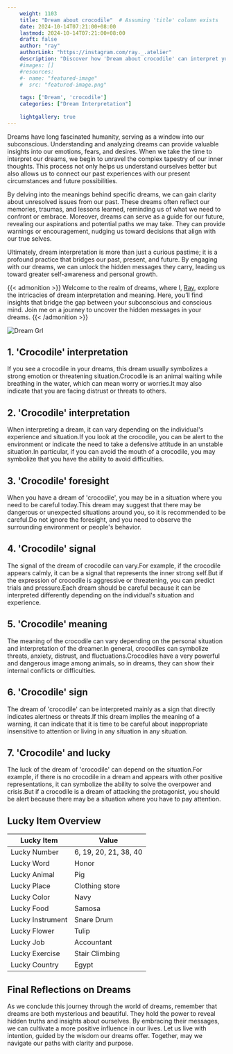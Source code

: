 ```yaml
---
    weight: 1103
    title: "Dream about crocodile"  # Assuming 'title' column exists
    date: 2024-10-14T07:21:00+08:00
    lastmod: 2024-10-14T07:21:00+08:00
    draft: false
    author: "ray"
    authorLink: "https://instagram.com/ray._.atelier"
    description: "Discover how 'Dream about crocodile' can interpret your future and uncover its significant meanings in your life."
    #images: []
    #resources:
    #- name: "featured-image"
    #  src: "featured-image.png"
    
    tags: ['Dream', 'crocodile']
    categories: ["Dream Interpretation"]
    
    lightgallery: true
---
```

    
Dreams have long fascinated humanity, serving as a window into our subconscious. Understanding and analyzing dreams can provide valuable insights into our emotions, fears, and desires. When we take the time to interpret our dreams, we begin to unravel the complex tapestry of our inner thoughts. This process not only helps us understand ourselves better but also allows us to connect our past experiences with our present circumstances and future possibilities.

By delving into the meanings behind specific dreams, we can gain clarity about unresolved issues from our past. These dreams often reflect our memories, traumas, and lessons learned, reminding us of what we need to confront or embrace. Moreover, dreams can serve as a guide for our future, revealing our aspirations and potential paths we may take. They can provide warnings or encouragement, nudging us toward decisions that align with our true selves.

Ultimately, dream interpretation is more than just a curious pastime; it is a profound practice that bridges our past, present, and future. By engaging with our dreams, we can unlock the hidden messages they carry, leading us toward greater self-awareness and personal growth.

{{< admonition >}}
Welcome to the realm of dreams, where I, [Ray](https://instagram.com/ray._.atelier), explore the intricacies of dream interpretation and meaning. Here, you’ll find insights that bridge the gap between your subconscious and conscious mind. Join me on a journey to uncover the hidden messages in your dreams.
{{< /admonition >}}

![Dream Grl](https://cdn.pixabay.com/photo/2017/11/02/03/35/gothic-2910057_1280.jpg "Dream Grl")

## 1. 'Crocodile' interpretation
If you see a crocodile in your dreams, this dream usually symbolizes a strong emotion or threatening situation.Crocodile is an animal waiting while breathing in the water, which can mean worry or worries.It may also indicate that you are facing distrust or threats to others.

## 2. 'Crocodile' interpretation
When interpreting a dream, it can vary depending on the individual's experience and situation.If you look at the crocodile, you can be alert to the environment or indicate the need to take a defensive attitude in an unstable situation.In particular, if you can avoid the mouth of a crocodile, you may symbolize that you have the ability to avoid difficulties.

## 3. 'Crocodile' foresight
When you have a dream of 'crocodile', you may be in a situation where you need to be careful today.This dream may suggest that there may be dangerous or unexpected situations around you, so it is recommended to be careful.Do not ignore the foresight, and you need to observe the surrounding environment or people's behavior.

## 4. 'Crocodile' signal
The signal of the dream of crocodile can vary.For example, if the crocodile appears calmly, it can be a signal that represents the inner strong self.But if the expression of crocodile is aggressive or threatening, you can predict trials and pressure.Each dream should be careful because it can be interpreted differently depending on the individual's situation and experience.

## 5. 'Crocodile' meaning
The meaning of the crocodile can vary depending on the personal situation and interpretation of the dreamer.In general, crocodiles can symbolize threats, anxiety, distrust, and fluctuations.Crocodiles have a very powerful and dangerous image among animals, so in dreams, they can show their internal conflicts or difficulties.

## 6. 'Crocodile' sign
The dream of 'crocodile' can be interpreted mainly as a sign that directly indicates alertness or threats.If this dream implies the meaning of a warning, it can indicate that it is time to be careful about inappropriate insensitive to attention or living in any situation in any situation.

## 7. 'Crocodile' and lucky
The luck of the dream of 'crocodile' can depend on the situation.For example, if there is no crocodile in a dream and appears with other positive representations, it can symbolize the ability to solve the overpower and crisis.But if a crocodile is a dream of attacking the protagonist, you should be alert because there may be a situation where you have to pay attention.

## Lucky Item Overview
| Lucky Item          | Value              |
|---------------|--------------------|
| Lucky Number        | 6, 19, 20, 21, 38, 40  |
| Lucky Word          | Honor |
| Lucky Animal        | Pig |
| Lucky Place         | Clothing store     |
| Lucky Color         | Navy     |
| Lucky Food          | Samosa      |
| Lucky Instrument    | Snare Drum |
| Lucky Flower        | Tulip    |
| Lucky Job           | Accountant       |
| Lucky Exercise      | Stair Climbing  |
| Lucky Country       | Egypt    |


##  Final Reflections on Dreams

As we conclude this journey through the world of dreams, remember that dreams are both mysterious and beautiful. They hold the power to reveal hidden truths and insights about ourselves. By embracing their messages, we can cultivate a more positive influence in our lives. Let us live with intention, guided by the wisdom our dreams offer. Together, may we navigate our paths with clarity and purpose.
